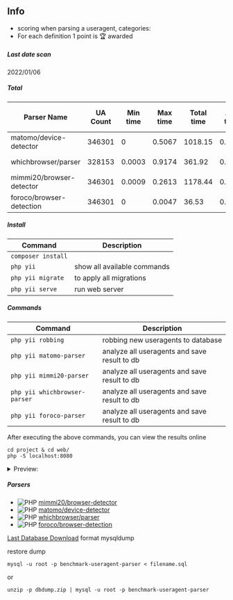 Info
---
* scoring when parsing a useragent, categories:
* For each definition 1 point is 🏆 awarded

##### Last date scan
2022/01/06
##### Total
| Parser Name | UA Count | Min time | Max time | Total time | Avg time | Min memory | Max memory | Total memory | Avg memory | Bots | Bot uniques | OS | OS versions | Client types | Client names | Client versions | Engine names | Engine versions | Device types | Brand names | Model names | Model unique names
| ---- | ---- | ---- | ---- | ---- | ---- | ---- | ---- | ---- | ---- | ---- | ---- | ---- | ---- | ---- | ---- | ---- | ---- | ---- | ---- | ---- | ---- | ---- |
|matomo/device-detector| 346301| 0| 0.5067| 1018.15| 0.0029| 96 byte| 6.24 Mb| 72.73 Mb| 220.22 byte| 2854| 356| 335595 (96.91%)| 305316 (88.16%)| 332954 (96.15%)| 332954 (96.15%)| 299041 (86.35%)| 267531 (77.25%)| 93662 (27.05%)| 318891 (92.08%)| 273851 (79.08%)| 259476 (74.93%)| 24900 (7.19%)
|whichbrowser/parser| 328153| 0.0003| 0.9174| 361.92| 0.0011| 96 byte| 10.2 Mb| 524.38 Mb| 1.64 Kb| 2948| 274| 301535 (91.89%)| 278230 (84.79%)| 263017 (80.15%)| 288155 (87.81%)| 215506 (65.67%)| 299925 (91.4%)| 91311 (27.83%)| 322858 (98.39%)| 237449 (72.36%)| 285449 (86.99%)| 32688 (9.96%)
|mimmi20/browser-detector| 346301| 0.0009| 0.2613| 1178.44| 0.0034| 96 byte| 4.79 Mb| 2.8 Gb| 8.48 Kb| 4057| 685| 340117 (98.21%)| 301464 (87.05%)| 338054 (97.62%)| 338054 (97.62%)| 324185 (93.61%)| 332446 (96%)| 315499 (91.11%)| 340514 (98.33%)| 274721 (79.33%)| 340514 (98.33%)| 15998 (4.62%)
|foroco/browser-detection| 346301| 0| 0.0047| 36.53| 0.0001| 96 byte| 66.59 Kb| 441.18 Mb| 1.3 Kb| 37| 0| 333500 (96.3%)| 301420 (87.04%)| 0 (0%)| 314145 (90.71%)| 307025 (88.66%)| 0 (0%)| 0 (0%)| 337025 (97.32%)| 0 (0%)| 0 (0%)| 0 (0%)



##### Install 
| Command | Description |
| --- | --- |
| `composer install` |     |
| `php yii` | show all available commands  |
| `php yii migrate` | to apply all migrations | 
| `php yii serve` | run web server | 
 
##### Commands  

| Command | Description |
| --- | --- |
| `php yii robbing` | robbing new useragents to database |
| `php yii matomo-parser` | analyze all useragents and save result to db |
| `php yii mimmi20-parser`| analyze all useragents and save result to db |
| `php yii whichbrowser-parser` | analyze all useragents and save result to db |
| `php yii foroco-parser` | analyze all useragents and save result to db |

After executing the above commands, you can view the results online
```
cd project & cd web/
php -S localhost:8080
```

<details>
<summary>Preview:</summary>
 
![image](https://user-images.githubusercontent.com/1337066/147969697-4710707d-0ef5-49c9-be96-df03f87fe741.png)
 
</details>

##### Parsers

* ![PHP](https://img.shields.io/badge/php-%23777BB4.svg?style=for-the-badge&logo=php&logoColor=white) [mimmi20/browser-detector](https://github.com/mimmi20/browser-detector)
* ![PHP](https://img.shields.io/badge/php-%23777BB4.svg?style=for-the-badge&logo=php&logoColor=white) [matomo/device-detector](https://github.com/matomo-org/device-detector)
* ![PHP](https://img.shields.io/badge/php-%23777BB4.svg?style=for-the-badge&logo=php&logoColor=white) [whichbrowser/parser](https://github.com/WhichBrowser/Parser-PHP)
* ![PHP](https://img.shields.io/badge/php-%23777BB4.svg?style=for-the-badge&logo=php&logoColor=white) [foroco/browser-detection](https://github.com/foroco/php-browser-detection.git)


[Last Database Download](https://drive.google.com/file/d/1sWoFYNPpixcKjevbYMuMpsLyaV4HH-VT/view?usp=sharing) format mysqldump

restore dump
```
mysql -u root -p benchmark-useragent-parser < filename.sql
```
or 
```
unzip -p dbdump.zip | mysql -u root -p benchmark-useragent-parser
```